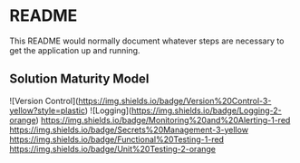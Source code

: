 # README

This README would normally document whatever steps are necessary to get the
application up and running.

## Solution Maturity Model
!\[Version Control\](https://img.shields.io/badge/Version%20Control-3-yellow?style=plastic)
!\[Logging\](https://img.shields.io/badge/Logging-2-orange)
https://img.shields.io/badge/Monitoring%20and%20Alerting-1-red
https://img.shields.io/badge/Secrets%20Management-3-yellow
https://img.shields.io/badge/Functional%20Testing-1-red
https://img.shields.io/badge/Unit%20Testing-2-orange
